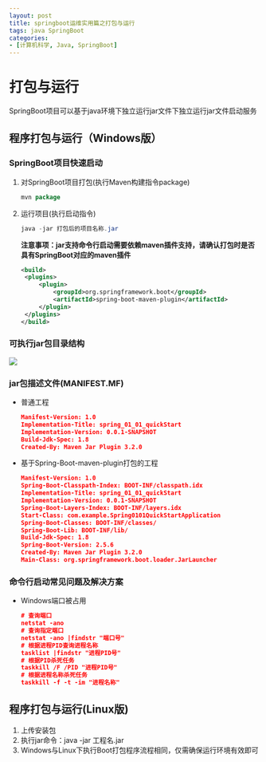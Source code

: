 ```yaml
---
layout: post
title: springboot运维实用篇之打包与运行
tags: java SpringBoot
categories:
- [计算机科学, Java, SpringBoot]
---
```


# 打包与运行

SpringBoot项目可以基于java环境下独立运行jar文件下独立运行jar文件启动服务

## 程序打包与运行（Windows版）

### SpringBoot项目快速启动

1. 对SpringBoot项目打包(执行Maven构建指令package)

   ```java
   mvn package
   ```

2. 运行项目(执行启动指令)

   ```java
   java -jar 打包后的项目名称.jar
   ```

   **注意事项：jar支持命令行启动需要依赖maven插件支持，请确认打包时是否具有SpringBoot对应的maven插件**

   ```xml
   <build>
   	<plugins>
   		<plugin>
   			<groupId>org.springframework.boot</groupId>
   			<artifactId>spring-boot-maven-plugin</artifactId>
   		</plugin>
   	</plugins>
   </build>
   ```

### 可执行jar包目录结构

![](https://gitee.com/nobody_heard_of_it/pic-md1/raw/master/image/20211119212734.png)

### jar包描述文件(MANIFEST.MF)

* 普通工程

  ```json
  Manifest-Version: 1.0
  Implementation-Title: spring_01_01_quickStart
  Implementation-Version: 0.0.1-SNAPSHOT
  Build-Jdk-Spec: 1.8
  Created-By: Maven Jar Plugin 3.2.0
  
  ```

* 基于Spring-Boot-maven-plugin打包的工程

  ```json
  Manifest-Version: 1.0
  Spring-Boot-Classpath-Index: BOOT-INF/classpath.idx
  Implementation-Title: spring_01_01_quickStart
  Implementation-Version: 0.0.1-SNAPSHOT
  Spring-Boot-Layers-Index: BOOT-INF/layers.idx
  Start-Class: com.example.Spring0101QuickStartApplication
  Spring-Boot-Classes: BOOT-INF/classes/
  Spring-Boot-Lib: BOOT-INF/lib/
  Build-Jdk-Spec: 1.8
  Spring-Boot-Version: 2.5.6
  Created-By: Maven Jar Plugin 3.2.0
  Main-Class: org.springframework.boot.loader.JarLauncher
  ```

  

### 命令行启动常见问题及解决方案

* Windows端口被占用

  ```json
  # 查询端口
  netstat -ano
  # 查询指定端口
  netstat -ano |findstr "端口号"
  # 根据进程PID查询进程名称
  tasklist |findstr "进程PID号"
  # 根据PID杀死任务
  taskkill /F /PID "进程PID号"
  # 根据进程名称杀死任务
  taskkill -f -t -im "进程名称"
  ```

## 程序打包与运行(Linux版)

1. 上传安装包
2. 执行jar命令：java -jar 工程名.jar
3. Windows与Linux下执行Boot打包程序流程相同，仅需确保运行环境有效即可
